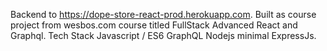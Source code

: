 Backend to https://dope-store-react-prod.herokuapp.com. Built as course project from wesbos.com course titled FullStack Advanced React and Graphql.
Tech Stack
Javascript / ES6
GraphQL
Nodejs
minimal ExpressJs.

